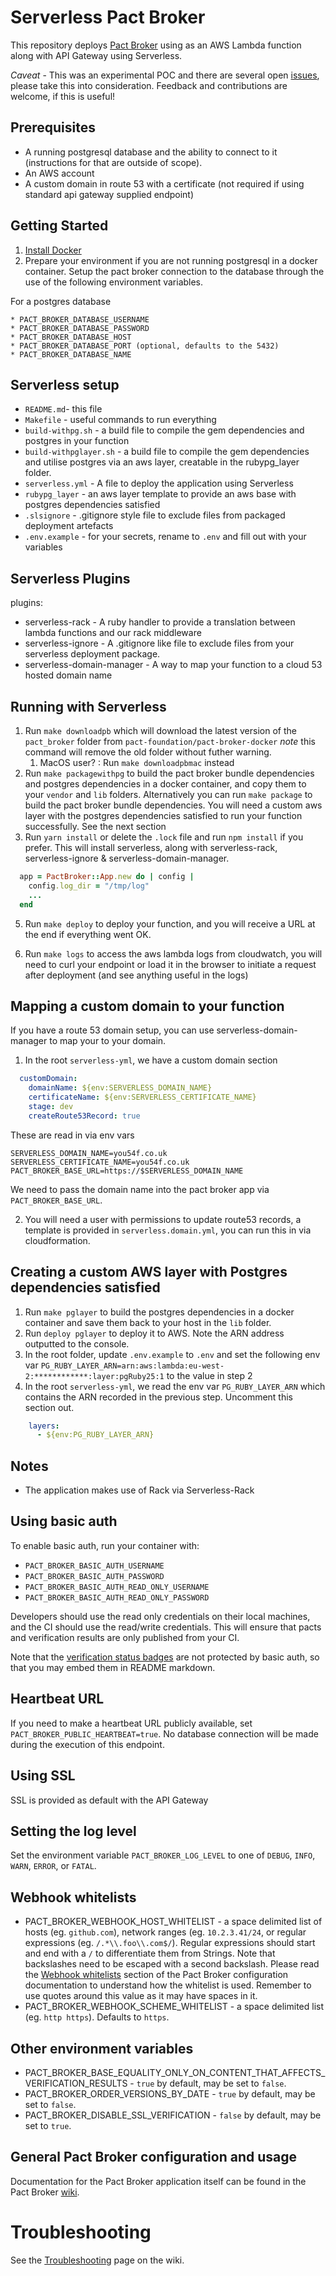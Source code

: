 Serverless Pact Broker
==================

This repository deploys [Pact Broker](https://github.com/pact-foundation/pact_broker) using as an AWS Lambda function along with API Gateway using Serverless.

_Caveat_ - This was an experimental POC and there are several open [issues](https://github.com/pact-foundation/pact_broker-serverless/issues), please take this into consideration. Feedback and contributions are welcome, if this is useful!

## Prerequisites

* A running postgresql database and the ability to connect to it (instructions for that are outside of scope).
* An AWS account
* A custom domain in route 53 with a certificate (not required if using standard api gateway supplied endpoint)

## Getting Started

1. [Install Docker](https://docs.docker.com/engine/installation/)
2. Prepare your environment if you are not running postgresql in a docker container. Setup the pact broker connection to the database through the use of the following environment variables.
    <!-- If you want to use a disposable postgres docker container just do `export DISPOSABLE_PSQL=true` before running the [script/test.sh][test-script]. -->

For a postgres database

    * PACT_BROKER_DATABASE_USERNAME
    * PACT_BROKER_DATABASE_PASSWORD
    * PACT_BROKER_DATABASE_HOST
    * PACT_BROKER_DATABASE_PORT (optional, defaults to the 5432)
    * PACT_BROKER_DATABASE_NAME

<!-- 1. Test the pact broker environment by executing [script/test.sh][test-script] -->

## Serverless setup

* `README.md`- this file
* `Makefile` - useful commands to run everything
* `build-withpg.sh` - a build file to compile the gem dependencies and postgres in your function
* `build-withpglayer.sh` - a build file to compile the gem dependencies and utilise postgres via an aws layer, creatable in the rubypg_layer folder.
* `serverless.yml` - A file to deploy the application using Serverless
* `rubypg_layer` - an aws layer template to provide an aws base with postgres dependencies satisfied
* `.slsignore` - .gitignore style file to exclude files from packaged deployment artefacts
* `.env.example` - for your secrets, rename to `.env` and fill out with your variables

## Serverless Plugins

plugins:
  - serverless-rack - A ruby handler to provide a translation between lambda functions and our rack middleware
  - serverless-ignore - A .gitignore like file to exclude files from your serverless deployment package.
  - serverless-domain-manager - A way to map your function to a cloud 53 hosted domain name

## Running with Serverless

1. Run `make downloadpb` which will download the latest version of the `pact_broker` folder from `pact-foundation/pact-broker-docker` _note_ this command will remove the old folder without futher warning.
   1. MacOS user? : Run `make downloadpbmac` instead
2. Run `make packagewithpg` to build the pact broker bundle dependencies and postgres dependencies in a docker container, and copy them to your `vendor` and `lib` folders.
   Alternatively you can run `make package` to build the pact broker bundle dependencies. You will need a custom aws layer with the postgres dependencies satisfied to run your function successfully. See the next section
3. Run `yarn install` or delete the `.lock` file and run `npm install` if you prefer. This will install serverless, along with serverless-rack, serverless-ignore & serverless-domain-manager.

  ```ruby
    app = PactBroker::App.new do | config |
      config.log_dir = "/tmp/log"
      ...
    end
  ```

5. Run `make deploy` to deploy your function, and you will receive a URL at the end if everything went OK.

6. Run `make logs` to access the aws lambda logs from cloudwatch, you will need to curl your endpoint or load it in the browser to initiate a request after deployment (and see anything useful in the logs)
   
## Mapping a custom domain to your function

If you have a route 53 domain setup, you can use serverless-domain-manager to map your to your domain.

1. In the root `serverless-yml`, we have a custom domain section

   
```yml
  customDomain:
    domainName: ${env:SERVERLESS_DOMAIN_NAME}
    certificateName: ${env:SERVERLESS_CERTIFICATE_NAME}
    stage: dev
    createRoute53Record: true
```
These are read in via env vars

```
SERVERLESS_DOMAIN_NAME=you54f.co.uk
SERVERLESS_CERTIFICATE_NAME=you54f.co.uk
PACT_BROKER_BASE_URL=https://$SERVERLESS_DOMAIN_NAME
```

We need to pass the domain name into the pact broker app via `PACT_BROKER_BASE_URL`.

2. You will need a user with permissions to update route53 records, a template is provided in `serverless.domain.yml`, you can run this in via cloudformation.


## Creating a custom AWS layer with Postgres dependencies satisfied

1. Run `make pglayer` to build the postgres dependencies in a docker container and save them back to your host in the `lib` folder.
2. Run `deploy pglayer` to deploy it to AWS. Note the ARN address outputted to the console.
3. In the root folder, update `.env.example` to `.env` and set the following env var `PG_RUBY_LAYER_ARN=arn:aws:lambda:eu-west-2:************:layer:pgRuby25:1` to the value in step 2
4. In the root `serverless-yml`, we read the env var `PG_RUBY_LAYER_ARN` which contains the ARN recorded in the previous step. Uncomment this section out.
   
```yml
    layers:
      - ${env:PG_RUBY_LAYER_ARN}
```

## Notes

* The application makes use of Rack via Serverless-Rack

## Using basic auth

To enable basic auth, run your container with:

* `PACT_BROKER_BASIC_AUTH_USERNAME`
* `PACT_BROKER_BASIC_AUTH_PASSWORD`
* `PACT_BROKER_BASIC_AUTH_READ_ONLY_USERNAME`
* `PACT_BROKER_BASIC_AUTH_READ_ONLY_PASSWORD`

Developers should use the read only credentials on their local machines, and the CI should use the read/write credentials. This will ensure that pacts and verification results are only published from your CI.

Note that the [verification status badges][badges] are not protected by basic auth, so that you may embed them in README markdown.

## Heartbeat URL

If you need to make a heartbeat URL publicly available, set `PACT_BROKER_PUBLIC_HEARTBEAT=true`. No database connection will be made during the execution of this endpoint.

## Using SSL

SSL is provided as default with the API Gateway

## Setting the log level

Set the environment variable `PACT_BROKER_LOG_LEVEL` to one of `DEBUG`, `INFO`, `WARN`, `ERROR`, or `FATAL`.

## Webhook whitelists

* PACT_BROKER_WEBHOOK_HOST_WHITELIST - a space delimited list of hosts (eg. `github.com`), network ranges (eg. `10.2.3.41/24`, or regular expressions (eg. `/.*\\.foo\\.com$/`). Regular expressions should start and end with a `/` to differentiate them from Strings. Note that backslashes need to be escaped with a second backslash. Please read the [Webhook whitelists](https://github.com/pact-foundation/pact_broker/wiki/Configuration#webhook-whitelists) section of the Pact Broker configuration documentation to understand how the whitelist is used. Remember to use quotes around this value as it may have spaces in it.
* PACT_BROKER_WEBHOOK_SCHEME_WHITELIST - a space delimited list (eg. `http https`). Defaults to `https`.

## Other environment variables

* PACT_BROKER_BASE_EQUALITY_ONLY_ON_CONTENT_THAT_AFFECTS_VERIFICATION_RESULTS - `true` by default, may be set to `false`.
* PACT_BROKER_ORDER_VERSIONS_BY_DATE - `true` by default, may be set to `false`.
* PACT_BROKER_DISABLE_SSL_VERIFICATION - `false` by default, may be set to `true`.

## General Pact Broker configuration and usage

Documentation for the Pact Broker application itself can be found in the Pact Broker [wiki][pact-broker-wiki].

# Troubleshooting

See the [Troubleshooting][troubleshooting] page on the wiki.

[badges]: https://github.com/pact-foundation/pact_broker/wiki/Provider-verification-badges
[troubleshooting]: https://github.com/DiUS/pact_broker-docker/wiki/Troubleshooting
[postgres]: https://github.com/DiUS/pact_broker-docker/blob/master/POSTGRESQL.md
[test-script]: https://github.com/DiUS/pact_broker-docker/blob/master/script/test.sh
[docker-compose]: https://github.com/DiUS/pact_broker-docker/blob/master/docker-compose.yml
[pact-broker-wiki]: https://github.com/pact-foundation/pact_broker/wiki
[reverse-proxy]: https://github.com/pact-foundation/pact_broker/wiki/Configuration#running-the-broker-behind-a-reverse-proxy
